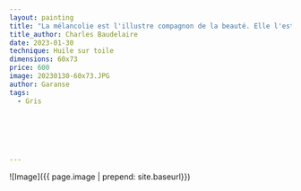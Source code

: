 ```yaml
---
layout: painting
title: "La mélancolie est l'illustre compagnon de la beauté. Elle l'est si bien que je ne peux concevoir aucune beauté qui ne porte en elle sa tristesse."   
title_author: Charles Baudelaire   
date: 2023-01-30
technique: Huile sur toile
dimensions: 60x73
price: 600
image: 20230130-60x73.JPG
author: Garanse
tags:
  - Gris
  
  
 
  
  
  
---
```

![Image]({{ page.image | prepend: site.baseurl}})

